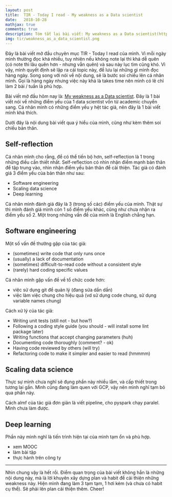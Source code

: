 ```yaml
---
layout: post
title:  TIR - Today I read - My weakness as a Data scientist
date:   2018-10-28
mathjax: true
comments: true
description: Tóm tắt lại bài viết: My weakness as a Data scientist(https://towardsdatascience.com/my-weaknesses-as-a-data-scientist-1310dab9f566)
img: tir/weakness_as_a_data_scientist.png
---
```


Đây là bài viết mở đầu chuyên mục TIR - Today I read của mình. Vì mỗi ngày mình thường đọc khá nhiều, tuy nhiên nếu không note lại thì khá dễ quên (có note thì lâu quên hơn - nhưng vẫn quên) và sau này lục tìm cũng khó. Vì vậy, mình quyết định sẽ lập ra cái topic này, để lưu lại những gì mình đọc hàng ngày. Song song với nói về nội dung, sẽ là bước soi chiếu lên cá nhân mình. Gọi là hàng ngày nhưng việc này khá là takes time nên mình có lẽ chỉ làm 2 bài / tuần là phù hợp.

Bài viết mở đầu hôm nay là: [My weakness as a Data scientist](https://towardsdatascience.com/my-weaknesses-as-a-data-scientist-1310dab9f566). Đây là 1 bài viết nói về những điểm yếu của 1 data scientist vốn từ academic chuyển sang. Cá nhân mình có những điểm yếu y hệt tác giả, nên đây là 1 bài viết mình khá thích.

Dưới đây là nội dung bài viết qua ý hiểu của mình, cũng như kèm thêm soi chiếu bản thân.

## Self-reflection

Cá nhân mình cho rằng, để có thể tiến bộ hơn, self-reflection là 1 trong những điều cần thiết nhất. Self-reflection có nhìn nhận điểm mạnh bản thân để tập trung vào, nhìn nhận điểm yếu bản thân để cải thiện. Tác giả có đánh giá 3 điểm yếu của bản thân như sau:

+ Software engineering
+ Scaling data science
+ Deep learning

Cá nhân mình đánh giá đây là 3 (trong số các) điểm yếu của mình. Thật sự thì mình đánh giá mình còn 1 số điểm yếu khác, cũng như chưa nhận ra điểm yếu số 2. Một trong những vấn đề của mình là English chẳng hạn.

## Software engineering

Một số vấn đề thường gặp của tác giả:
+ (sometimes) write code that only runs once
+ (usually) a lack of documentation
+ (sometimes) difficult-to-read code without a consistent style
+ (rarely) hard coding specific values

Cá nhân mình gặp vấn đề về tổ chức code hơn:

+ việc sử dụng git để quản lý (đang sửa dần dần)
+ việc làm việc chung cho hiệu quả (vd sử dụng code chung, sử dụng variable names chung)

Cách xử lý của tác giả:
+ Writing unit tests (still not - but how?)
+ Following a coding style guide (you should - will install some lint package later)
+ Writing functions that accept changing parameters (huh)
+ Documenting code thoroughly (comment? - ok)
+ Having code reviewed by others (will try)
+ Refactoring code to make it simpler and easier to read (hmmmm)

## Scaling data science

Thực sự mình chưa nghĩ sẽ đụng phần này nhiều lắm, và cấp thiết trong tương lai gần. Mình cũng đang làm quen với GCP, vậy nên mình nghĩ tạm bỏ qua phần này.

Cách almf của tác giả đơn giản là viết pipeline, cho pyspark chạy paralel. Mình chưa làm được.

## Deep learning

Phần này mình nghĩ là tiến trình hiện tại của mình tạm ổn và phù hợp.

+ xem MOOC
+ làm bài tập
+ thực hành trên công ty

--------------------

Nhìn chung vậy là hết rồi. Điểm quan trọng của bài viết không hẳn là những nội dung này, mà là lời khuyên xây dựng plan và habit để cải thiện những weakness này. Hiện mình đang làm 3 tạm tạm, 1 hơi kém (và chưa có habit cụ thể). Sẽ phải lên plan cải thiện thêm. Cheer!